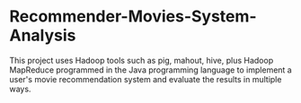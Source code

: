 # Recommender-Movies-System-Analysis

This project uses Hadoop tools such as pig, mahout, hive, plus Hadoop MapReduce programmed in the Java programming language to implement a user's movie recommendation system and evaluate the results in multiple ways.
